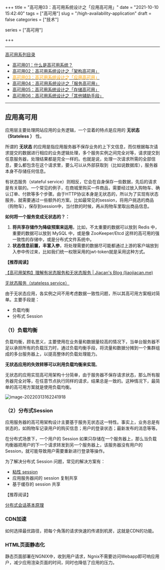 +++
title = "高可用03：高可用系统设计之「应用高可用」"
date = "2021-10-10 15:42:40"
tags = ["高可用"]
slug = "/high-availability-application"
draft = false
categories = ["技术"]

series = ["高可用"]

+++



------

[高可用系列目录](https://kiwi4814.com/series/2021/10/高可用/)

- [高可用01：什么是高可用系统？](https://kiwi4814.com/posts/2021/high-availability-concept/)
- [高可用02：高可用系统设计之「架构高可用」](https://kiwi4814.com/posts/2021/high-availability-architecture/)
- [<font color="orange">高可用03：高可用系统设计之「应用高可用」</font>](https://kiwi4814.com/posts/2021/high-availability-application/)
- [高可用04：高可用系统设计之「服务高可用」](https://kiwi4814.com/posts/2021/high-availability-server/)
- [高可用05：高可用系统设计之「存储高可用」](https://kiwi4814.com/posts/2021/high-availability-storage/)
- [高可用06：高可用系统设计之「其他辅助手段」](https://kiwi4814.com/posts/2021/high-availability-aids/)

------

## 应用高可用

应用层主要处理网站应用的业务逻辑，一个显着的特点是应用的 **无状态（Stateless ）** 性。

所谓的 **无状态** 的应用是指应用服务器不保存业务的上下文信息，而仅根据每次请求提交的数据进行相应的业务逻辑处理，多个服务实例之间完全对等，请求提交到任意服务器，处理结果都是完全一样的。也就是说，处理一次请求所需的全部信息，要么都包含在这个请求里，要么可以从外部获取到（比如说数据库），服务器本身不存储任何信息。

有状态服务（stateful service）则相反，它会在自身保存一些数据，先后的请求是有关联的。一个常见的例子，在商城里购买一件商品，需要经过放入购物车、确认订单、付款等多个步骤。由于HTTP协议本身是无状态的，所以为了实现有状态服务，就需要通过一些额外的方案。比如最常见的session，将用户挑选的商品（购物车），保存到session中，当付款的时候，再从购物车里取出商品信息。

**如何将一个服务变成无状态的？：**

1. **将共享存储作为降级预案来运用**，比如，不太重要的数据可以放到 Redis 中，重要的数据可以放到 MySQL 中，或是像 ZooKeeper/Etcd 这样的高可用的强一致性的存储中，或是分布式文件系统中。
2. **状态信息前置，丰富入参**，将处理需要的数据尽可能都通过上游的客户端放到入参中传过来，比如我们统一权限采用的jwt-token就是采用这种方式。



**【推荐阅读】**

[【高可用架构】理解有状态服务和无状态服务 | Jiacan's Blog (liaojiacan.me)](http://liaojiacan.me/2019/05/27/【高可用架构】理解有状态服务和无状态服务/index.html)

[无状态服务（stateless service）](https://www.iteye.com/blog/kyfxbl-1831869)



由于无状态应用，各实例之间不用考虑数据一致性问题，所以其高可用方案相对简单。主要手段是：

- 负载均衡
- 分布式 Session

### （1）负载均衡

负载均衡，顾名思义，主要使用在业务量和数据量较高的情况下，当单台服务器不足以承担所有的负载压力时，通过负载均衡手段，将流量和数据分摊到一个集群组成的多台服务器上，以提高整体的负载处理能力。

**无状态应用的失效转移可以利用负载均衡来实现**。

无状态的应用实现高可用架构十分简单，由于服务器不保存请求状态，那么所有服务器完全对等，在任意节点执行同样的请求，结果总是一致的。这种情况下，最简单的高可用方案就是使用负载均衡。

![image-20220313162241918](https://kiwi4814-1256211473.cos.ap-nanjing.myqcloud.com/img/image-20220313162241918.png)

### （2）分布式Session

应用服务器的高可用架构设计主要基于服务无状态这一特性。事实上，业务总是有状态的，如购物车记录用户的购买信息；用户的登录状态；最新发布的消息等等。

在分布式场景下，一个用户的 Session 如果只存储在一个服务器上，那么当负载均衡器把用户的下一个请求转发到另一个服务器上，该服务器没有用户的 Session，就可能导致用户需要重新进行登录等操作。

为了解决分布式 Session 问题，常见的解决方案有：

- [粘性 session](https://www.cnblogs.com/wajika/p/6645581.html)
- 应用服务器间的 session 复制共享
- 基于缓存的 session 共享 

【推荐阅读】

[分布式会话基本原理](https://github.com/dunwu/blog/blob/master/source/_posts/theory/distributed-session.md)

### CDN加速

如何选择最优路径，把每个角落的请求快速的传递到机房，这就是CDN的功能。

### HTML页面静态化

静态页面部署在NGNIX中，收到用户请求，Ngnix不需要访问Webapp即可响应用户，减少应用渲染页面的时间，同时也降低了应用的压力。
